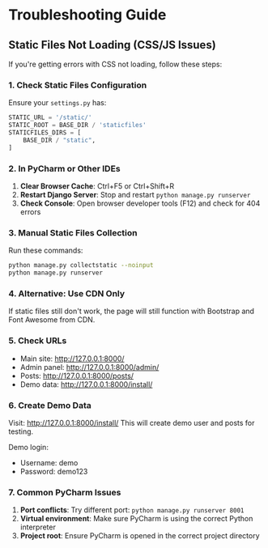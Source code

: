 # Troubleshooting Guide

## Static Files Not Loading (CSS/JS Issues)

If you're getting errors with CSS not loading, follow these steps:

### 1. Check Static Files Configuration

Ensure your `settings.py` has:
```python
STATIC_URL = '/static/'
STATIC_ROOT = BASE_DIR / 'staticfiles'
STATICFILES_DIRS = [
    BASE_DIR / "static",
]
```

### 2. In PyCharm or Other IDEs

1. **Clear Browser Cache**: Ctrl+F5 or Ctrl+Shift+R
2. **Restart Django Server**: Stop and restart `python manage.py runserver`
3. **Check Console**: Open browser developer tools (F12) and check for 404 errors

### 3. Manual Static Files Collection

Run these commands:
```bash
python manage.py collectstatic --noinput
python manage.py runserver
```

### 4. Alternative: Use CDN Only

If static files still don't work, the page will still function with Bootstrap and Font Awesome from CDN.

### 5. Check URLs

- Main site: http://127.0.0.1:8000/
- Admin panel: http://127.0.0.1:8000/admin/
- Posts: http://127.0.0.1:8000/posts/
- Demo data: http://127.0.0.1:8000/install/

### 6. Create Demo Data

Visit: http://127.0.0.1:8000/install/
This will create demo user and posts for testing.

Demo login:
- Username: demo
- Password: demo123

### 7. Common PyCharm Issues

1. **Port conflicts**: Try different port: `python manage.py runserver 8001`
2. **Virtual environment**: Make sure PyCharm is using the correct Python interpreter
3. **Project root**: Ensure PyCharm is opened in the correct project directory
